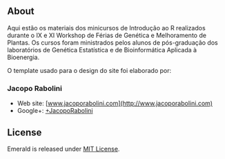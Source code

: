 ## About

Aqui estão os materiais dos minicursos de Introdução ao R realizados durante o IX e XI Workshop de Férias de Genética e Melhoramento de Plantas. Os cursos foram ministrados pelos alunos de pós-graduação dos laboratórios de Genética Estatística e de Bioinformática Aplicada à Bioenergia. 


O template usado para o design do site foi elaborado por:

### Jacopo Rabolini

- Web site: [www.jacoporabolini.com](http://www.jacoporabolini.com)
- Google+: [+JacopoRabolini](https://plus.google.com/u/0/+JacopoRabolini/posts)

## License
Emerald is released under [MIT License](license.md).
